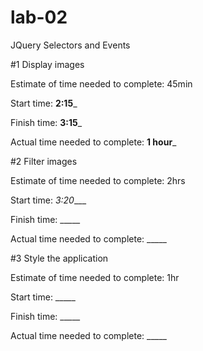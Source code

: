 # lab-02
JQuery Selectors and Events

#1 Display images

Estimate of time needed to complete: 45min

Start time: __2:15___

Finish time: __3:15___

Actual time needed to complete: __1 hour___


#2 Filter images

Estimate of time needed to complete: 2hrs

Start time: _3:20____

Finish time: _____

Actual time needed to complete: _____


#3 Style the application

Estimate of time needed to complete: 1hr

Start time: _____

Finish time: _____

Actual time needed to complete: _____
